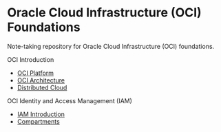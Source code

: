 # Oracle Cloud Infrastructure (OCI) Foundations

Note-taking repository for Oracle Cloud Infrastructure (OCI) foundations.

OCI Introduction

- [OCI Platform](/docs/oci_platform.md)
- [OCI Architecture](/docs/oci_architecture.md)
- [Distributed Cloud](/docs/distributed_cloud.md)

OCI Identity and Access Management (IAM)

- [IAM Introduction](/docs/iam_introduction.md)
- [Compartments](/docs/compartments.md)
